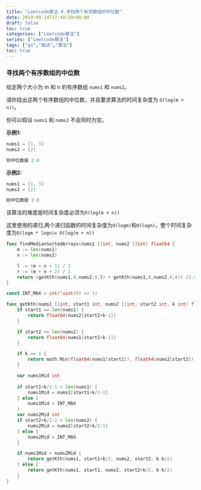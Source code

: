 ```yaml
---
title: "Leetcode算法 4.寻找两个有序数组的中位数"
date: 2019-09-14T17:49:50+08:00
draft: false
toc: true
categories: ["Leetcode算法"]
series: ["Leetcode算法"]
tags: ["go","面试","算法"]
toc: true
---
```



### 寻找两个有序数组的中位数

给定两个大小为 m 和 n 的有序数组 `nums1` 和 `nums2`。

请你找出这两个有序数组的中位数，并且要求算法的时间复杂度为 `O(log(m + n))`。

你可以假设 `nums1` 和 `nums2` 不会同时为空。

**示例1:**
``` go
nums1 = [1, 3]
nums2 = [2]

则中位数是 2.0
```
**示例2:**
``` go
nums1 = [1, 3]
nums2 = [2]

则中位数是 2.0
```

该算法的难度是时间复杂度必须为`O(log(m + n))`

这里使用的递归,两个递归函数的时间复杂度为`O(logm)`和`O(logn)`，整个时间复杂度为`O(logm * logn)= O(log(m + n))`

``` go
func findMedianSortedArrays(nums1 []int, nums2 []int) float64 {
    m := len(nums1)
	n := len(nums2)

	l := (m + n + 1) / 2
	r := (m + n + 2) / 2
	return (getKth(nums1,0,nums2,0,l) + getKth(nums1,0,nums2,0,r)) /2.0
}

const INT_MAX = int(^uint(0) >> 1)

func getKth(nums1 []int, start1 int, nums2 []int, start2 int, k int) float64 {
	if start1 >= len(nums1) {
		return float64(nums2[start2+k-1])
	}

	if start2 >= len(nums2) {
		return float64(nums1[start1+k-1])
	}

	if k == 1 {
		return math.Min(float64(nums1[start1]), float64(nums2[start2]))
	}

	var nums1Mid int
	
	if start1+k/2-1 < len(nums1) {
		nums1Mid = nums1[start1+k/2-1]
	} else {
		nums1Mid = INT_MAX
	}
	var nums2Mid int
	if start2+k/2-1 < len(nums2) {
		nums2Mid = nums2[start2+k/2-1]
	} else {
		nums2Mid = INT_MAX
	}

	if nums1Mid < nums2Mid {
		return getKth(nums1, start1+k/2, nums2, start2, k-k/2)
	} else {
		return getKth(nums1, start1, nums2, start2+k/2, k-k/2)
	}
}
```

